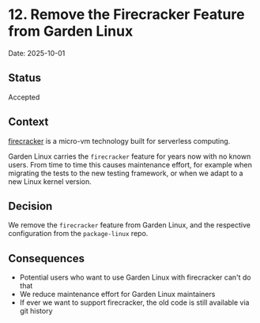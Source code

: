 # 12. Remove the Firecracker Feature from Garden Linux

Date: 2025-10-01

## Status

Accepted

## Context

[firecracker](https://firecracker-microvm.github.io) is a micro-vm technology built for serverless computing.

Garden Linux carries the `firecracker` feature for years now with no known users.
From time to time this causes maintenance effort, for example when migrating the tests to the new testing framework, or when we adapt to a new Linux kernel version.

## Decision

We remove the `firecracker` feature from Garden Linux, and the respective configuration from the `package-linux` repo.

## Consequences

- Potential users who want to use Garden Linux with firecracker can't do that
- We reduce maintenance effort for Garden Linux maintainers
- If ever we want to support firecracker, the old code is still available via git history
